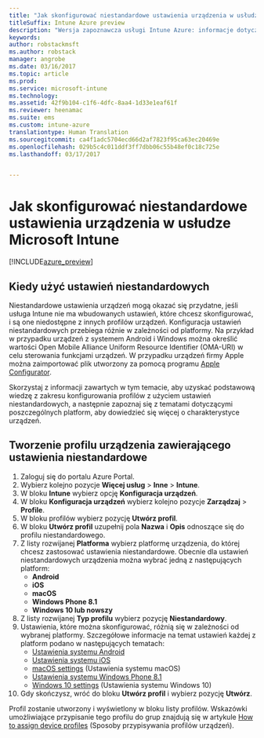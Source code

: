 ```yaml
---
title: "Jak skonfigurować niestandardowe ustawienia urządzenia w usłudze Intune"
titleSuffix: Intune Azure preview
description: "Wersja zapoznawcza usługi Intune Azure: informacje dotyczące konfigurowania ustawień niestandardowych na zarządzanych urządzeniach przy użyciu usługi Intune."
keywords: 
author: robstackmsft
ms.author: robstack
manager: angrobe
ms.date: 03/16/2017
ms.topic: article
ms.prod: 
ms.service: microsoft-intune
ms.technology: 
ms.assetid: 42f9b104-c1f6-4dfc-8aa4-1d33e1eaf61f
ms.reviewer: heenamac
ms.suite: ems
ms.custom: intune-azure
translationtype: Human Translation
ms.sourcegitcommit: ca4f1adc5704ecd66d2af7823f95ca63ec20469e
ms.openlocfilehash: 029b5c4c011ddf3ff7dbb06c55b48ef0c18c725e
ms.lasthandoff: 03/17/2017


---
```


# <a name="how-to-configure-custom-device-settings-in-microsoft-intune"></a>Jak skonfigurować niestandardowe ustawienia urządzenia w usłudze Microsoft Intune

[!INCLUDE[azure_preview](../includes/azure_preview.md)]

## <a name="when-to-use-custom-settings"></a>Kiedy użyć ustawień niestandardowych

Niestandardowe ustawienia urządzeń mogą okazać się przydatne, jeśli usługa Intune nie ma wbudowanych ustawień, które chcesz skonfigurować, i są one niedostępne z innych profilów urządzeń.
Konfiguracja ustawień niestandardowych przebiega różnie w zależności od platformy. Na przykład w przypadku urządzeń z systemem Android i Windows można określić wartości Open Mobile Alliance Uniform Resource Identifier (OMA-URI) w celu sterowania funkcjami urządzeń. W przypadku urządzeń firmy Apple można zaimportować plik utworzony za pomocą programu [Apple Configurator](https://itunes.apple.com/us/app/apple-configurator-2/id1037126344?mt=12).

Skorzystaj z informacji zawartych w tym temacie, aby uzyskać podstawową wiedzę z zakresu konfigurowania profilów z użyciem ustawień niestandardowych, a następnie zapoznaj się z tematami dotyczącymi poszczególnych platform, aby dowiedzieć się więcej o charakterystyce urządzeń.

## <a name="create-a-device-profile-containing-custom-settings"></a>Tworzenie profilu urządzenia zawierającego ustawienia niestandardowe

1. Zaloguj się do portalu Azure Portal.
2. Wybierz kolejno pozycje **Więcej usług** > **Inne** > **Intune**.
3. W bloku **Intune** wybierz opcję **Konfiguracja urządzeń**.
2. W bloku **Konfiguracja urządzeń** wybierz kolejno pozycje **Zarządzaj** > **Profile**.
3. W bloku profilów wybierz pozycję **Utwórz profil**.
4. W bloku **Utwórz profil** uzupełnij pola **Nazwa** i **Opis** odnoszące się do profilu niestandardowego.
5. Z listy rozwijanej **Platforma** wybierz platformę urządzenia, do której chcesz zastosować ustawienia niestandardowe. Obecnie dla ustawień niestandardowych urządzenia można wybrać jedną z następujących platform:
    - **Android**
    - **iOS**
    - **macOS**
    - **Windows Phone 8.1**
    - **Windows 10 lub nowszy**
6. Z listy rozwijanej **Typ profilu** wybierz pozycję **Niestandardowy**.
7. Ustawienia, które można skonfigurować, różnią się w zależności od wybranej platformy. Szczegółowe informacje na temat ustawień każdej z platform podano w następujących tematach:
    - [Ustawienia systemu Android](custom-for-android.md)
    - [Ustawienia systemu iOS](custom-for-ios.md)
    - [macOS settings](custom-for-macos.md) (Ustawienia systemu macOS)
    - [Ustawienia systemu Windows Phone 8.1](custom-for-windows-phone-8-1.md)
    - [Windows 10 settings](custom-for-windows-10.md) (Ustawienia systemu Windows 10)
8. Gdy skończysz, wróć do bloku **Utwórz profil** i wybierz pozycję **Utwórz**.

Profil zostanie utworzony i wyświetlony w bloku listy profilów.
Wskazówki umożliwiające przypisanie tego profilu do grup znajdują się w artykule [How to assign device profiles](how-to-assign-device-profiles.md) (Sposoby przypisywania profilów urządzeń).


